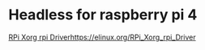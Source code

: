 # Headless for raspberry pi 4

[RPi Xorg rpi Driver](https://elinux.org/RPi_Xorg_rpi_Driver)https://elinux.org/RPi_Xorg_rpi_Driver
